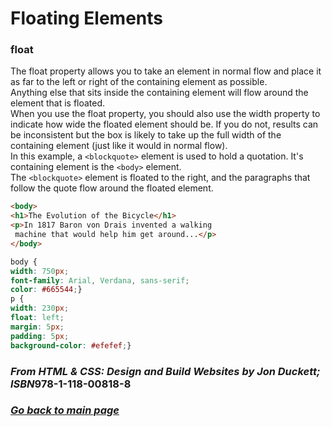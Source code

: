 # Floating Elements

### float

The float property allows you to take an element in normal flow and place it as far to the left or right of the containing 
element as possible.  
Anything else that sits inside the containing element will flow around the element that is floated.  
When you use the float property, you should also use the width property to indicate how wide the floated element should be. If you do not, results can be inconsistent but the box is likely to take up the full width of the containing element (just like it would in normal flow).  
In this example, a `<blockquote>` element is used to hold a quotation. It's containing element is the `<body>` element.  
The `<blockquote>` element is floated to the right, and the
paragraphs that follow the quote flow around the floated element.

``` html
<body>
<h1>The Evolution of the Bicycle</h1>
<p>In 1817 Baron von Drais invented a walking 
 machine that would help him get around...</p>
</body>
```

``` css
body {
width: 750px;
font-family: Arial, Verdana, sans-serif;
color: #665544;}
p {
width: 230px;
float: left;
margin: 5px;
padding: 5px;
background-color: #efefef;}
```
### *From HTML & CSS: Design and Build Websites by Jon Duckett; ISBN*978-1-118-00818-8

### [_Go back to main page_](README.md)